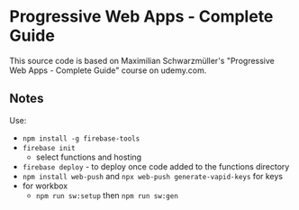 # Progressive Web Apps - Complete Guide

This source code is based on Maximilian Schwarzmüller's
"Progressive Web Apps - Complete Guide" course on udemy.com.

## Notes

Use:

- `npm install -g firebase-tools`
- `firebase init`
  - select functions and hosting
- `firebase deploy` - to deploy once code added to the functions directory
- `npm install web-push` and `npx web-push generate-vapid-keys` for keys
- for workbox
  - `npm run sw:setup` then `npm run sw:gen`
